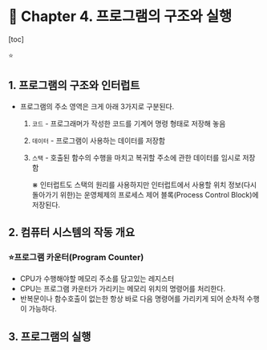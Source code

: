 # 📙 Chapter 4. 프로그램의 구조와 실행

[toc]

⭐

## 1. 프로그램의 구조와 인터럽트

- 프로그램의 주소 영역은 크게 아래 3가지로 구분된다.

  1. `코드` - 프로그래머가 작성한 코드를 기계어 명령 형태로 저장해 놓음

  2. `데이터` - 프로그램이 사용하는 데이터를 저장함

  3. `스택` - 호출된 함수의 수행을 마치고 복귀할 주소에 관한 데이터를 임시로 저장함

     ⋇ 인터럽트도 스택의 원리를 사용하지만 인터럽트에서 사용할 위치 정보(다시 돌아가기 위한)는 운영체제의 프로세스 제어 블록(Process Control Block)에 저장된다.



## 2. 컴퓨터 시스템의 작동 개요

### ⭐프로그램 카운터(Program Counter)

- CPU가 수행해야할 메모리 주소를 담고있는 레지스터
- CPU는 프로그램 카운터가 가리키는 메모리 위치의 명령어를 처리한다.
- 반복문이나 함수호출이 없는한 항상 바로 다음 명령어를 가리키게 되어 순차적 수행이 가능하다.



## 3. 프로그램의 실행

